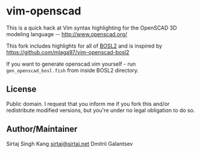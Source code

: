 vim-openscad
============

This is a quick hack at Vim syntax highlighting for the OpenSCAD 3D modeling
language -- http://www.openscad.org/ 

This fork includes highlights for all of
[BOSL2](https://github.com/BelfrySCAD/BOSL2) and is inspired by
<https://github.com/mlaga97/vim-openscad-bosl2>

If you want to generate openscad.vim yourself - run `gen_openscad_bosl.fish` from inside BOSL2 directory.

License
-------

Public domain. I request that you inform me if you fork this and/or
redistribute modified versions, but you're under no legal obligation to do so.


Author/Maintainer
-----------------

Sirtaj Singh Kang <sirtaj@sirtaj.net>
Dmitrii Galantsev <do not reach out to me. make an issue on github>
